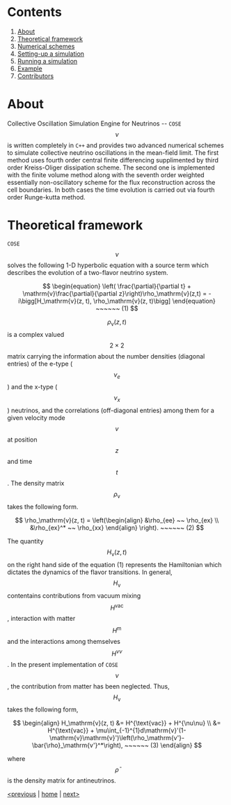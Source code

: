 <script src="https://cdn.mathjax.org/mathjax/latest/MathJax.js?config=TeX-AMS-MML_HTMLorMML" type="text/javascript"></script>

# Contents

1. [About](index.md)
2. [Theoretical framework](index.md)
3. [Numerical schemes](comp_setup.md)
4. [Setting-up a simulation](usage.md)
5. [Running a simulation](run.md)
6. [Example](example.md)
7. [Contributors](contributors.md)

# About

Collective Oscillation Simulation Engine for Neutrinos -- `COSE`$$\nu$$ is written completely in `C++` and provides two advanced numerical schemes
to simulate collective neutrino oscillations in the mean-field limit. The first method uses fourth order central finite differencing supplimented by third 
order Kreiss-Oliger dissipation scheme. The second one is implemented with the finite volume method along with the seventh order weighted 
essentially non-oscillatory scheme for the flux reconstruction across the cell boundaries. In both cases the time evolution is carried out via fourth order Runge-kutta method. 

# Theoretical framework

`COSE`$$\nu$$ solves the following 1-D hyperbolic equation with a source term which describes the evolution of a two-flavor neutrino system.

$$
\begin{equation}
\left( \frac{\partial}{\partial t} + \mathrm{v}\frac{\partial}{\partial z}\right)\rho_\mathrm{v}(z,t) = -i\bigg[H_\mathrm{v}(z, t), \rho_\mathrm{v}(z, t)\bigg]
\end{equation} ~~~~~~ (1) 
$$

 $$\rho_\mathrm{v}(z, t)$$ is a complex valued $$2\times2$$ matrix carrying the information about the number densities (diagonal entries) of the e-type 
 ($$\nu_e$$) and the x-type ($$\nu_x$$) neutrinos, and the correlations (off-diagonal entries) among them for a given velocity mode $$v$$ at 
 position $$z$$ and time $$t$$. The density matrix $$\rho_\mathrm{v}$$ takes the following form.

 $$
\rho_\mathrm{v}(z, t) = \left(\begin{align}
&\rho_{ee} ~~ \rho_{ex} \\
&\rho_{ex}^* ~~ \rho_{xx}
\end{align}
\right). ~~~~~~ (2)
$$

The quantity $$H_\mathrm{v}(z, t)$$ on the right hand side of the equation (1) represents the Hamiltonian which dictates the dynamics of the flavor transitions. 
In general, $$H_\mathrm{v}$$ contentains contributions from vacuum mixing $$H^{\text{vac}}$$, interaction with matter $$H^{\text{m}}$$ and the interactions 
among themselves $$H^{\nu\nu}$$. In the present implementation of `COSE`$$\nu$$, the contribution from matter has been neglected. Thus, $$H_\mathrm{v}$$ takes the following form,


$$
\begin{align}
H_\mathrm{v}(z, t) &= H^{\text{vac}} + H^{\nu\nu} \\
&= H^{\text{vac}} + \mu\int_{-1}^{1}d\mathrm{v}'(1-\mathrm{v}\mathrm{v}')\left(\rho_\mathrm{v'}-\bar{\rho}_\mathrm{v'}^*\right), ~~~~~~ (3)
\end{align}
$$

where $$\bar\rho$$ is the density matrix for antineutrinos.


[<previous]() &#124; [home](index.md) &#124; [next>](comp_setup.md)
